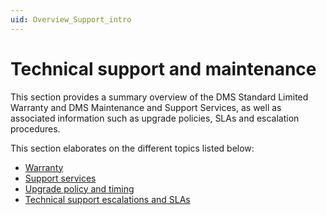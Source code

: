```yaml
---
uid: Overview_Support_intro
---
```


# Technical support and maintenance

This section provides a summary overview of the DMS Standard Limited Warranty and DMS Maintenance and Support Services, as well as associated information such as upgrade policies, SLAs and escalation procedures.

This section elaborates on the different topics listed below:

- [Warranty](xref:Overview_Support_warranty)
- [Support services](xref:Overview_Support_DMS_M_and_S)
- [Upgrade policy and timing](xref:Overview_Support_upgrade_policy)
- [Technical support escalations and SLAs](xref:Overview_Support_Escalations_SLAs)